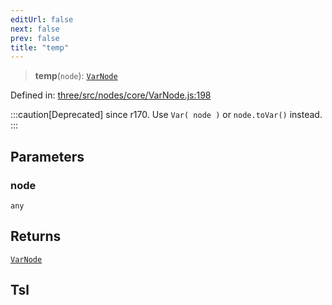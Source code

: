 ```yaml
---
editUrl: false
next: false
prev: false
title: "temp"
---
```


> **temp**(`node`): [`VarNode`](/reference/threewebgpu/classes/varnode/)

Defined in: [three/src/nodes/core/VarNode.js:198](https://github.com/DefinitelyMaybe/three-i18n/blob/fa57b79433d1c349ffb23a78727299c8d4190136/three/src/nodes/core/VarNode.js#L198)

:::caution[Deprecated]
since r170. Use `Var( node )` or `node.toVar()` instead.
:::

## Parameters

### node

`any`

## Returns

[`VarNode`](/reference/threewebgpu/classes/varnode/)

## Tsl
